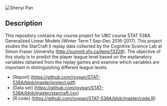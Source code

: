 ![Shenyi Pan](http://i.imgur.com/4l6r8pv.png)

## Description
This repository contains my course project for UBC course STAT 538A Generalized Linear Models (Winter Term 1 Sep-Dec 2016-2017). This project studies the StarCraft II replay data collected by the Cognitive Science Lab at Simon Fraser University (http://summit.sfu.ca/item/13328). The objective of this study is to predict the player league level based on the explanatory variables obtained from the replay games and examine which variables are important in distinguishing different league levels.

- [Report] (https://github.com/roypan/STAT-538A/blob/master/project.pdf)
- [Data set] (https://github.com/roypan/STAT-538A/blob/master/starcraft.csv)
- [R code] (https://github.com/roypan/STAT-538A/blob/master/code.R)
